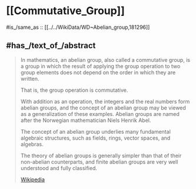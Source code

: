 ﻿---
aliases:
- "abelian group"
- "commutative group"
has_id_wikidata: Q181296
---

# [[Commutative_Group]] 

#is_/same_as :: [[../../WikiData/WD~Abelian_group,181296]] 

## #has_/text_of_/abstract 

> In mathematics, an abelian group, also called a commutative group, 
> is a group in which the result of applying the group operation to two group elements 
> does not depend on the order in which they are written. 
> 
> That is, the group operation is commutative. 
> 
> With addition as an operation, the integers and the real numbers form abelian groups, 
> and the concept of an abelian group may be viewed as a generalization of these examples. 
> Abelian groups are named after the Norwegian mathematician Niels Henrik Abel.
>
> The concept of an abelian group underlies many fundamental algebraic structures, 
> such as fields, rings, vector spaces, and algebras. 
> 
> The theory of abelian groups is generally simpler than that of their non-abelian counterparts, 
> and finite abelian groups are very well understood and fully classified.
>
> [Wikipedia](https://en.wikipedia.org/wiki/Abelian%20group) 



